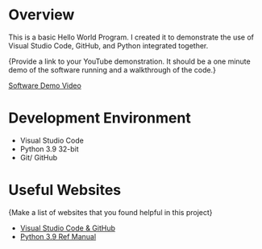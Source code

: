 # Overview

This is a basic Hello World Program. I created it to demonstrate the use of Visual Studio Code, GitHub, and Python integrated together.

{Provide a link to your YouTube demonstration.  It should be a one minute demo of the software running and a walkthrough of the code.}

[Software Demo Video](http://youtube.link.goes.here)

# Development Environment

* Visual Studio Code
* Python 3.9 32-bit
* Git/ GitHub

# Useful Websites

{Make a list of websites that you found helpful in this project}
* [Visual Studio Code & GitHub](https://code.visualstudio.com/docs/editor/versioncontrol)
* [Python 3.9 Ref Manual](https://docs.python.org/3/)